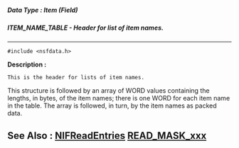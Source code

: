 ##### Data Type : Item (Field)
##### ITEM_NAME_TABLE - Header for list of item names.
---
```
#include <nsfdata.h>
```
**Description :**

	This is the header for lists of item names.

This structure is followed by an array of WORD values containing the lengths, 
in bytes, of the item names;  there is one WORD for each item name in the 
table.  The array is followed, in turn, by the item names as packed data.

**See Also :**
[NIFReadEntries](/domino-c-api-docs/reference/Func/NIFReadEntries)
[READ_MASK_xxx](/domino-c-api-docs/reference/Symb/READ_MASK_xxx)
---
